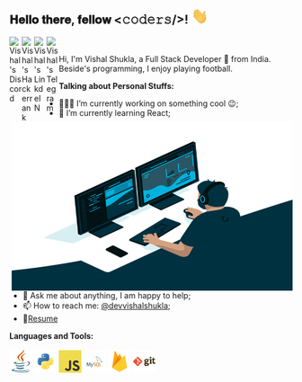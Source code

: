 <h2> 𝐇𝐞𝐥𝐥𝐨 𝐭𝐡𝐞𝐫𝐞, 𝐟𝐞𝐥𝐥𝐨𝐰 <𝚌𝚘𝚍𝚎𝚛𝚜/>! <img src="https://raw.githubusercontent.com/ABSphreak/ABSphreak/master/gifs/Hi.gif" width="30px"></h2>
<p> 
<a href="#" target="_blank">
  <img align="left" alt="Vishal's Discord" width="22px" src="https://cdn.jsdelivr.net/npm/simple-icons@v3/icons/discord.svg" />
</a>
<a href="https://www.hackerrank.com/vishalshukla?hr_r=1" target="_blank">
  <img align="left" alt="Vishal's Hackerrank" width="22px" src="https://cdn.jsdelivr.net/npm/simple-icons@3.12.4/icons/hackerrank.svg" />
</a>
<a href="https://www.linkedin.com/in/vishal-shukla-703858175/" target="_blank">
  <img align="left" alt="Vishal's LinkdeIN" width="22px" src="https://cdn.jsdelivr.net/npm/simple-icons@v3/icons/linkedin.svg" />
</a>
<a href="https://t.me/vishalshukla01" target="_blank">
  <img align="left" alt="Vishal's Telegram" width="22px" src="https://cdn.jsdelivr.net/npm/simple-icons@v3/icons/telegram.svg" />
</a>
</p>

<br />

Hi, I'm Vishal Shukla, a Full Stack Developer 🚀 from India. Beside's programming, I enjoy playing football.

  <img align="right" alt="GIF" src="https://github.com/devvishalshukla/devvishalshukla/blob/main/code.gif?raw=true" width="500" height="300" />


**Talking about Personal Stuffs:**

- 👨🏽‍💻 I’m currently working on something cool :wink:;
- 🌱 I’m currently learning React; 
- 💬 Ask me about anything, I am happy to help;
- 📫 How to reach me: [@devvishalshukla](mailto:01vishals@gmail.com);
- 📝[Resume]()

**Languages and Tools:**  
<br/>
<code><img height="40" src="https://raw.githubusercontent.com/github/explore/80688e429a7d4ef2fca1e82350fe8e3517d3494d/topics/java/java.png"></code>
<code><img height="40" src="https://raw.githubusercontent.com/github/explore/80688e429a7d4ef2fca1e82350fe8e3517d3494d/topics/python/python.png"></code>
<code><img height="40" src="https://raw.githubusercontent.com/github/explore/80688e429a7d4ef2fca1e82350fe8e3517d3494d/topics/javascript/javascript.png"></code>
<code><img height="40" src="https://raw.githubusercontent.com/github/explore/80688e429a7d4ef2fca1e82350fe8e3517d3494d/topics/mysql/mysql.png"></code>
<code><img height="40" src="https://raw.githubusercontent.com/github/explore/80688e429a7d4ef2fca1e82350fe8e3517d3494d/topics/firebase/firebase.png"></code>
<code><img height="40" src="https://raw.githubusercontent.com/github/explore/80688e429a7d4ef2fca1e82350fe8e3517d3494d/topics/git/git.png"></code>

